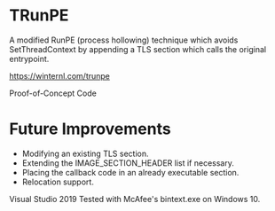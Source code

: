 # TRunPE
A modified RunPE (process hollowing) technique which avoids SetThreadContext by appending a TLS section which calls the original entrypoint.

https://winternl.com/trunpe

Proof-of-Concept Code

# Future Improvements
* Modifying an existing TLS section.
* Extending the IMAGE_SECTION_HEADER list if necessary.
* Placing the callback code in an already executable section.
* Relocation support.

Visual Studio 2019
Tested with McAfee's bintext.exe on Windows 10.
